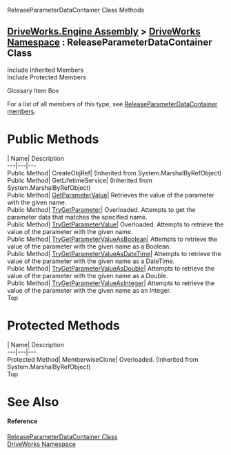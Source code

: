ReleaseParameterDataContainer Class Methods   
  
[DriveWorks.Engine Assembly](topic2156.md) > [DriveWorks Namespace](topic2159.md) : ReleaseParameterDataContainer Class  
---  
  
Include Inherited Members    
Include Protected Members    


Glossary Item Box

For a list of all members of this type, see [ReleaseParameterDataContainer members](topic5146.md).

# Public Methods

| Name| Description  
---|---|---  
Public Method| CreateObjRef|  (Inherited from System.MarshalByRefObject)  
Public Method| GetLifetimeService|  (Inherited from System.MarshalByRefObject)  
Public Method| [GetParameterValue](topic5152.md)| Retrieves the value of the parameter with the given name.   
Public Method| [TryGetParameter](topic5153.md)| Overloaded. Attempts to get the parameter data that matches the specified name.   
Public Method| [TryGetParameterValue](topic5156.md)| Overloaded. Attempts to retrieve the value of the parameter with the given name.   
Public Method| [TryGetParameterValueAsBoolean](topic5161.md)| Attempts to retrieve the value of the parameter with the given name as a Boolean.   
Public Method| [TryGetParameterValueAsDateTime](topic5162.md)| Attempts to retrieve the value of the parameter with the given name as a DateTime.   
Public Method| [TryGetParameterValueAsDouble](topic5163.md)| Attempts to retrieve the value of the parameter with the given name as a Double.   
Public Method| [TryGetParameterValueAsInteger](topic5164.md)| Attempts to retrieve the value of the parameter with the given name as an Integer.   
Top

# Protected Methods

| Name| Description  
---|---|---  
Protected Method| MemberwiseClone| Overloaded. (Inherited from System.MarshalByRefObject)  
Top

# See Also

#### Reference

[ReleaseParameterDataContainer Class](topic5145.md)   
[DriveWorks Namespace](topic2159.md)


